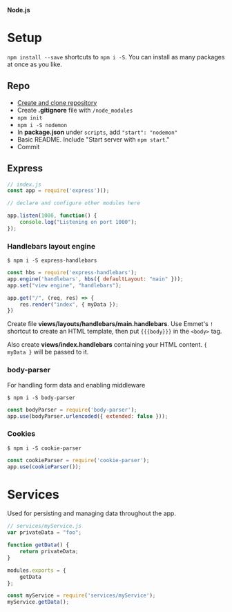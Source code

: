 **Node.js**

# Setup

`npm install --save` shortcuts to `npm i -S`. You can install as many packages at once as you like.

## Repo

- [Create and clone repository](https://github.com/new)
- Create **.gitignore** file with `/node_modules`
- `npm init`
- `npm i -S nodemon`
- In **package.json** under `scripts`, add `"start": "nodemon"`
- Basic README. Include "Start server with `npm start`." 
- Commit

## Express

```js
// index.js
const app = require('express')();

// declare and configure other modules here

app.listen(1000, function() {
	console.log("Listening on port 1000");
});
```

### Handlebars layout engine

```
$ npm i -S express-handlebars
```

```js
const hbs = require('express-handlebars');
app.engine('handlebars', hbs({ defaultLayout: "main" }));
app.set("view engine", "handlebars");

app.get("/", (req, res) => {
	res.render("index", { myData });
})
```

Create file **views/layouts/handlebars/main.handlebars**. Use Emmet's `!` shortcut to create an HTML template, then put `{{{body}}}` in the `<body>` tag.

Also create **views/index.handlebars** containing your HTML content. `{ myData }` will be passed to it.

### body-parser

For handling form data and enabling middleware

```
$ npm i -S body-parser
```

```js
const bodyParser = require('body-parser');
app.use(bodyParser.urlencoded({ extended: false }));
```

### Cookies

```
$ npm i -S cookie-parser
```

```js
const cookieParser = require('cookie-parser');
app.use(cookieParser());
```

# Services

Used for persisting and managing data throughout the app.

```js
// services/myService.js
var privateData = "foo";

function getData() {
	return privateData;
}

modules.exports = {
	getData
};
```

```js
const myService = require('services/myService');
myService.getData();
```
